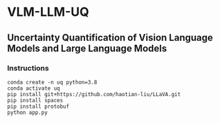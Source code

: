 # VLM-LLM-UQ
## Uncertainty Quantification of Vision Language Models and Large Language Models

### Instructions

```
conda create -n uq python=3.8
conda activate uq
pip install git+https://github.com/haotian-liu/LLaVA.git 
pip install spaces
pip install protobuf
python app.py
```
